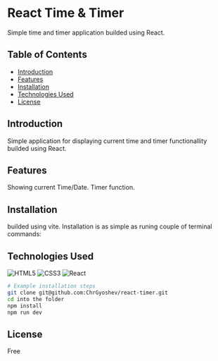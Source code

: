 # React Time & Timer

Simple time and timer application builded using React.

## Table of Contents

- [Introduction](#introduction)
- [Features](#features)
- [Installation](#installation)
- [Technologies Used](#technologies-used)
- [License](#license)

## Introduction

Simple application for displaying current time and timer functionallity builded using React.

## Features

Showing current Time/Date. Timer function.

## Installation

builded using vite. Installation is as simple as runing couple of terminal commands:

## Technologies Used
![HTML5](https://img.shields.io/badge/html5-%23E34F26.svg?style=for-the-badge&logo=html5&logoColor=white) ![CSS3](https://img.shields.io/badge/css3-%231572B6.svg?style=for-the-badge&logo=css3&logoColor=white) ![React](https://img.shields.io/badge/react-%2320232a.svg?style=for-the-badge&logo=react&logoColor=%2361DAFB)



```bash
# Example installation steps
git clone git@github.com:ChrGyoshev/react-timer.git
cd into the folder
npm install
npm run dev
```

## License

Free
